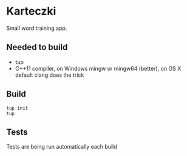 # Karteczki
Small word training app.

## Needed to build
- tup
- C++11 compiler, on Windows mingw or mingw64 (better), on OS X default clang does the trick

## Build
    tup init
    tup

## Tests
Tests are being run automatically each build
